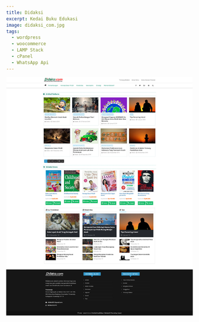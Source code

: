```yaml
---
title: Didaksi
excerpt: Kedai Buku Edukasi
image: didaksi_com.jpg
tags:
  - wordpress
  - woocommerce
  - LAMP Stack
  - cPanel
  - WhatsApp Api
---
```


<a href="//didaksi.com"><img class="imgfull" alt="Didaksi" title="Didaksi" src="/images/didaksi_com.jpg"></a>
